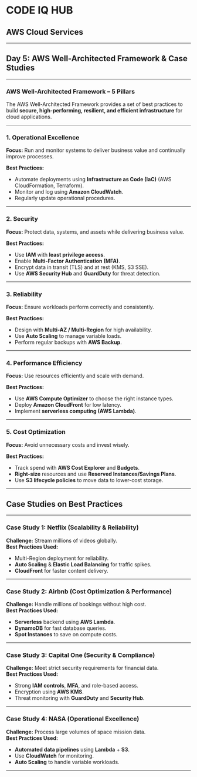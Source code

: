 # CODE IQ HUB

## AWS Cloud Services

---

## Day 5: AWS Well-Architected Framework & Case Studies

---

###  AWS Well-Architected Framework – 5 Pillars

The AWS Well-Architected Framework provides a set of best practices to build **secure, high-performing, resilient, and efficient infrastructure** for cloud applications.

---

### 1. Operational Excellence  
**Focus:** Run and monitor systems to deliver business value and continually improve processes.

**Best Practices:**
- Automate deployments using **Infrastructure as Code (IaC)** (AWS CloudFormation, Terraform).
- Monitor and log using **Amazon CloudWatch**.
- Regularly update operational procedures.

---

### 2. Security  
**Focus:** Protect data, systems, and assets while delivering business value.

**Best Practices:**
- Use **IAM** with **least privilege access**.
- Enable **Multi-Factor Authentication (MFA)**.
- Encrypt data in transit (TLS) and at rest (KMS, S3 SSE).
- Use **AWS Security Hub** and **GuardDuty** for threat detection.

---

### 3. Reliability  
**Focus:** Ensure workloads perform correctly and consistently.

**Best Practices:**
- Design with **Multi-AZ / Multi-Region** for high availability.
- Use **Auto Scaling** to manage variable loads.
- Perform regular backups with **AWS Backup**.

---

### 4. Performance Efficiency  
**Focus:** Use resources efficiently and scale with demand.

**Best Practices:**
- Use **AWS Compute Optimizer** to choose the right instance types.
- Deploy **Amazon CloudFront** for low latency.
- Implement **serverless computing (AWS Lambda)**.

---

### 5. Cost Optimization  
**Focus:** Avoid unnecessary costs and invest wisely.

**Best Practices:**
- Track spend with **AWS Cost Explorer** and **Budgets**.
- **Right-size** resources and use **Reserved Instances/Savings Plans**.
- Use **S3 lifecycle policies** to move data to lower-cost storage.

---

##  Case Studies on Best Practices

---

###  Case Study 1: **Netflix (Scalability & Reliability)**  
**Challenge:** Stream millions of videos globally.  
**Best Practices Used:**
- Multi-Region deployment for reliability.  
- **Auto Scaling** & **Elastic Load Balancing** for traffic spikes.  
- **CloudFront** for faster content delivery.

---

###  Case Study 2: **Airbnb (Cost Optimization & Performance)**  
**Challenge:** Handle millions of bookings without high cost.  
**Best Practices Used:**
- **Serverless** backend using **AWS Lambda**.  
- **DynamoDB** for fast database queries.  
- **Spot Instances** to save on compute costs.

---

###  Case Study 3: **Capital One (Security & Compliance)**  
**Challenge:** Meet strict security requirements for financial data.  
**Best Practices Used:**
- Strong **IAM controls**, **MFA**, and role-based access.  
- Encryption using **AWS KMS**.  
- Threat monitoring with **GuardDuty** and **Security Hub**.

---

###  Case Study 4: **NASA (Operational Excellence)**  
**Challenge:** Process large volumes of space mission data.  
**Best Practices Used:**
- **Automated data pipelines** using **Lambda** + **S3**.  
- Use **CloudWatch** for monitoring.  
- **Auto Scaling** to handle variable workloads.

---
